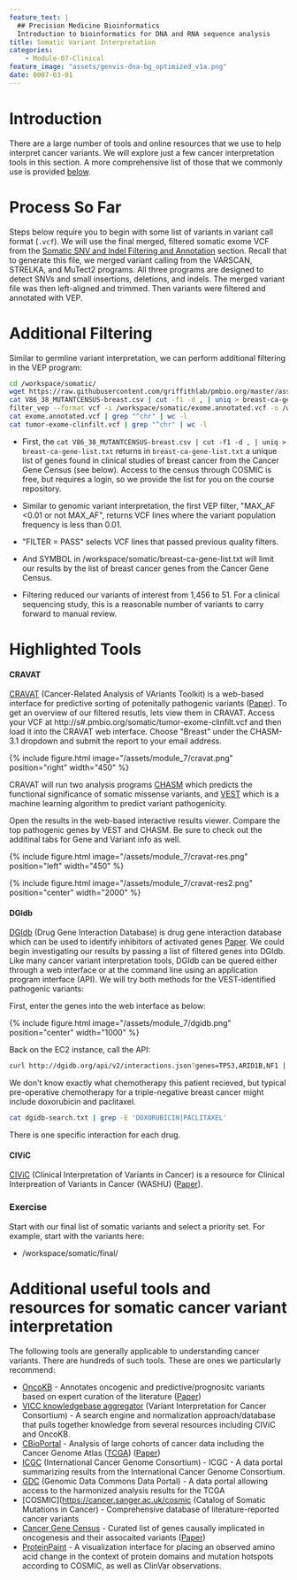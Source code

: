 ```yaml
---
feature_text: |
  ## Precision Medicine Bioinformatics
  Introduction to bioinformatics for DNA and RNA sequence analysis
title: Somatic Variant Interpretation
categories:
    - Module-07-Clinical
feature_image: "assets/genvis-dna-bg_optimized_v1a.png"
date: 0007-03-01
---
```


# Introduction

There are a large number of tools and online resources that we use to help interpret cancer variants. We will explore just a few cancer interpretation tools in this section. A more comprehensive list of those that we commonly use is provided [below](#additional-useful-tools-and-resources-for-somatic-cancer-variant-interpretation).

# Process So Far

Steps below require you to begin with some list of variants in variant call format (```.vcf```). We will use the final merged, filtered somatic exome VCF from the [Somatic SNV and Indel Filtering and Annotation]("https://pmbio.org/module-05-somatic/0005/02/02/Somatic_SNV_and_Indel_Filtering_and_Annotation/") section. Recall that to generate this file, we merged variant calling from the VARSCAN, STRELKA, and MuTect2 programs. All three programs are designed to detect SNVs and small insertions, deletions, and indels. The merged variant file was then left-aligned and trimmed. Then variants were filtered and annotated with VEP.      

# Additional Filtering

Similar to germline variant interpretation, we can perform additional filtering in the VEP program:  

```bash
cd /workspace/somatic/
wget https://raw.githubusercontent.com/griffithlab/pmbio.org/master/assets/module_7/V86_38_MUTANTCENSUS-breast.csv
cat V86_38_MUTANTCENSUS-breast.csv | cut -f1 -d , | uniq > breast-ca-gene-list.txt
filter_vep --format vcf -i /workspace/somatic/exome.annotated.vcf -o /workspace/somatic/tumor-exome-clinfilt.vcf --filter "(MAX_AF < 0.01 or not MAX_AF) and FILTER = PASS and SYMBOL in /workspace/somatic/breast-ca-gene-list.txt" --force_overwrite
cat exome.annotated.vcf | grep "^chr" | wc -l
cat tumor-exome-clinfilt.vcf | grep "^chr" | wc -l
```

* First, the ```cat V86_38_MUTANTCENSUS-breast.csv | cut -f1 -d , | uniq > breast-ca-gene-list.txt``` returns in ```breast-ca-gene-list.txt``` a unique list of genes found in clinical studies of breast cancer from the Cancer Gene Census (see below). Access to the census through COSMIC is free, but requires a login, so we provide the list for you on the course repository.

* Similar to genomic variant interpretation, the first VEP filter, "MAX_AF <0.01 or not MAX_AF", returns VCF lines where the variant population frequency is less than 0.01.

* "FILTER = PASS" selects VCF lines that passed previous quality filters. 

* And SYMBOL in /workspace/somatic/breast-ca-gene-list.txt will limit our results by the list of breast cancer genes from the Cancer Gene Census.

* Filtering reduced our variants of interest from 1,456 to 51. For a clinical sequencing study, this is a reasonable number of variants to carry forward to manual review.  

# Highlighted Tools


#### CRAVAT
[CRAVAT](http://cravat.us/CRAVAT/) (Cancer-Related Analysis of VAriants Toolkit) is a web-based interface for predictive sorting of potenitally pathogenic variants ([Paper](https://doi.org/10.1093/bioinformatics/btt017)). To get an overview of our filtered resutls, lets view them in CRAVAT. Access your VCF at http://s#.pmbio.org/somatic/tumor-exome-clinfilt.vcf and then load it into the CRAVAT web interface. Choose "Breast" under the CHASM-3.1 dropdown and submit the report to your email address.

{% include figure.html image="/assets/module_7/cravat.png" position="right" width="450" %}

CRAVAT will run two analysis programs [CHASM]("http://cravat.us/CRAVAT/help.jsp?chapter=analysis_tools&article=vest#chasm-3.1") which predicts the functional significance of somatic missense variants, and [VEST]("http://cravat.us/CRAVAT/help.jsp?chapter=analysis_tools&article=vest#vest-4") which is a machine learning algorithm to predict variant pathogenicity.

Open the results in the web-based interactive results viewer. Compare the top pathogenic genes by VEST and CHASM. Be sure to check out the additinal tabs for Gene and Variant info as well. 

{% include figure.html image="/assets/module_7/cravat-res.png" position="left" width="450" %}

{% include figure.html image="/assets/module_7/cravat-res2.png" position="center" width="2000" %}
<br>


#### DGIdb
[DGIdb](http://www.dgidb.org/) (Drug Gene Interaction Database) is drug gene interaction database which can be used to identify inhibitors of activated genes [Paper](https://doi.org/10.1093/nar/gkx1143). We could begin investigating our results by passing a list of filtered genes into DGIdb. Like many cancer variant interpretation tools, DGIdb can be quered either through a web interface or at the command line using an application program interface (API). We will try both methods for the VEST-identified pathogenic variants:

First, enter the genes into the web interface as below:

{% include figure.html image="/assets/module_7/dgidb.png" position="center" width="1000" %}

Back on the EC2 instance, call the API:
```bash
curl http://dgidb.org/api/v2/interactions.json?genes=TP53,ARID1B,NF1 | python -mjson.tool > dgidb-search.txt
```

We don't know exactly what chemotherapy this patient recieved, but typical pre-operative chemotherapy for a triple-negative breast cancer might include doxorubicin and paclitaxel. 

```bash
cat dgidb-search.txt | grep -E 'DOXORUBICIN|PACLITAXEL'
```

There is one specific interaction for each drug. 

#### CIViC
[CIViC](https://civicdb.org/home) (Clinical Interpretation of Variants in Cancer) is a resource for Clinical Interpreation of Variants in Cancer (WASHU) ([Paper](https://www.nature.com/articles/ng.3774)). 



### Exercise
Start with our final list of somatic variants and select a priority set.  For example, start with the variants here:
* /workspace/somatic/final/


# Additional useful tools and resources for somatic cancer variant interpretation

The following tools are generally applicable to understanding cancer variants. There are hundreds of such tools.  These are ones we particularly recommend:

* [OncoKB](http://oncokb.org/#/) - Annotates oncogenic and predictive/prognositc variants based on expert curation of the literature ([Paper](http://ascopubs.org/doi/full/10.1200/PO.17.00011))
* [VICC knowledgebase aggregator](https://cancervariants.org/) (Variant Interpretation for Cancer Consortium) - A search engine and normalization approach/database that pulls together knowledge from several resources including CIViC and OncoKB. 
* [CBioPortal](http://www.cbioportal.org/) - Analysis of large cohorts of cancer data including the Cancer Genome Atlas ([TCGA](https://cancergenome.nih.gov/)) ([Paper](https://doi.org/10.1126/scisignal.2004088))
* [ICGC](https://dcc.icgc.org/) (International Cancer Genome Consortium) - ICGC - A data portal summarizing results from the International Cancer Genome Consortium. 
* [GDC](https://portal.gdc.cancer.gov/) (Genomic Data Commons Data Portal) - A data portal allowing access to the harmonized analysis results for the TCGA
* [COSMIC](https://cancer.sanger.ac.uk/cosmic (Catalog of Somatic Mutations in Cancer) - Comprehensive database of literature-reported cancer variants
* [Cancer Gene Census](https://cancer.sanger.ac.uk/census#cl_overview) - Curated list of genes causally implicated in oncogenesis and their assocaited variants ([Paper](https://doi.org/10.1038/nrc1299))
* [ProteinPaint](https://pecan.stjude.cloud/home) - A visualization interface for placing an observed amino acid change in the context of protein domains and mutation hotspots according to COSMIC, as well as ClinVar observations.
